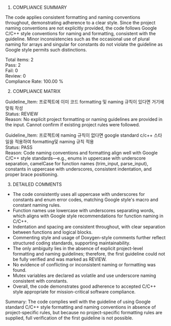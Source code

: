 1) COMPLIANCE SUMMARY

The code applies consistent formatting and naming conventions throughout, demonstrating adherence to a clear style. Since the project naming conventions are not explicitly provided, the code follows Google C/C++ style conventions for naming and formatting, consistent with the guideline. Minor inconsistencies such as the occasional use of plural naming for arrays and singular for constants do not violate the guideline as Google style permits such distinctions.

Total items: 2  
Pass: 2  
Fail: 0  
Review: 0  
Compliance Rate: 100.00 %

2) COMPLIANCE MATRIX

Guideline_Item: 프로젝트에 이미 코드 formatting 및 naming 규칙이 있다면 거기에 맞춰 작성  
Status: REVIEW  
Reason: No explicit project formatting or naming guidelines are provided in the input. Cannot confirm if existing project rules were followed.

Guideline_Item: 프로젝트에 naming 규칙이 없다면 google standard c/c++ 스타일을 적용하여 formatting및 naming 규칙 적용  
Status: PASS  
Reason: Code naming conventions and formatting align well with Google C/C++ style standards—e.g., enums in uppercase with underscore separation, camelCase for function names (trim_input, parse_input), constants in uppercase with underscores, consistent indentation, and proper brace positioning.

3) DETAILED COMMENTS  
- The code consistently uses all uppercase with underscores for constants and enum error codes, matching Google style's macro and constant naming rules.  
- Function names use lowercase with underscores separating words, which aligns with Google style recommendations for function naming in C/C++.  
- Indentation and spacing are consistent throughout, with clear separation between functions and logical blocks.  
- Commenting style and usage of Doxygen-style comments further reflect structured coding standards, supporting maintainability.  
- The only ambiguity lies in the absence of explicit project-level formatting and naming guidelines; therefore, the first guideline could not be fully verified and was marked as REVIEW.  
- No evidence of conflicting or inconsistent naming or formatting was found.  
- Mutex variables are declared as volatile and use underscore naming consistent with constants.  
- Overall, the code demonstrates good adherence to accepted C/C++ style appropriate for mission-critical software compliance.

Summary: The code complies well with the guideline of using Google standard C/C++ style formatting and naming conventions in absence of project-specific rules, but because no project-specific formatting rules are supplied, full verification of the first guideline is not possible.